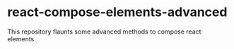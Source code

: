 # react-compose-elements-advanced
This repository flaunts some advanced methods to compose react elements.
